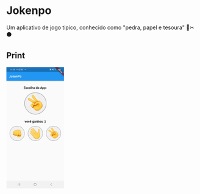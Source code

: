 # Jokenpo
Um aplicativo de jogo tipico, conhecido como "pedra, papel e tesoura" 📃✂⚫

## Print
<img src="https://github.com/petscaramussi/Jokenpo/blob/main/Screenshot.jpg" style="width: 30%;">
